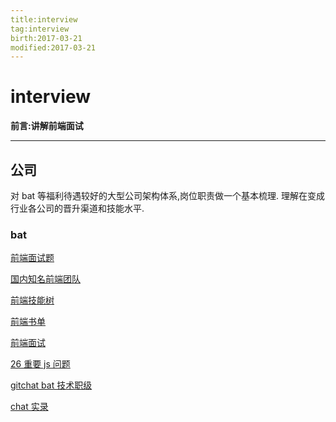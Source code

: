 ```yaml
---
title:interview    
tag:interview      
birth:2017-03-21      
modified:2017-03-21      
---
```


interview
===
**前言:讲解前端面试**

---

## 公司
对 bat 等福利待遇较好的大型公司架构体系,岗位职责做一个基本梳理.
理解在变成行业各公司的晋升渠道和技能水平.

### bat

[前端面试题](https://github.com/markyun/My-blog/tree/master/Front-end-Developer-Questions/Questions-and-Answers)

[国内知名前端团队](https://github.com/mdluo/awesome-fe-team)

[前端技能树](http://html5ify.com/fks/)

[前端书单](https://github.com/phodal/booktree)

[前端面试](https://segmentfault.com/a/1190000010631325?from=singlemessage&amp;isappinstalled=0#articleHeader20)

[26 重要 js 问题 ](https://www.toptal.com/javascript/interview-questions)

[gitchat bat 技术职级](http://gitbook.cn/books/59a8a71235ff343751415e34/index.html)

[chat 实录](http://gitbook.cn/books/59c117e61a1fd73dd3f2e01f/index.html)